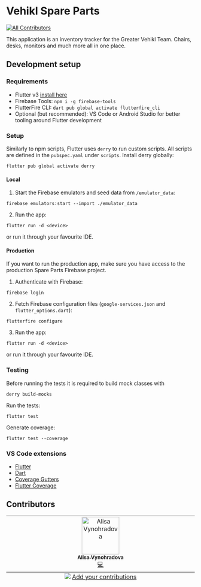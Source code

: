 # Vehikl Spare Parts
<!-- ALL-CONTRIBUTORS-BADGE:START - Do not remove or modify this section -->
[![All Contributors](https://img.shields.io/badge/all_contributors-1-orange.svg?style=flat-square)](#contributors-)
<!-- ALL-CONTRIBUTORS-BADGE:END -->

This application is an inventory tracker for the Greater Vehikl Team. Chairs, desks, monitors and much more all in one place.


## Development setup

### Requirements

- Flutter v3 [install here](https://docs.flutter.dev/get-started/install)
- Firebase Tools: `npm i -g firebase-tools`
- FlutterFire CLI: `dart pub global activate flutterfire_cli`
- Optional (but recommended): VS Code or Android Studio for better tooling around Flutter development

### Setup

Similarly to npm scripts, Flutter uses `derry` to run custom scripts. All scripts are defined in the `pubspec.yaml` under `scripts`. Install derry globally: 
```
flutter pub global activate derry
```

#### Local

1. Start the Firebase emulators and seed data from `/emulator_data`:
```
firebase emulators:start --import ./emulator_data
```

2. Run the app:
```
flutter run -d <device>
``` 
or run it through your favourite IDE.

#### Production

If you want to run the production app, make sure you have access to the production Spare Parts Firebase project.

1. Authenticate with Firebase:
```
firebase login
```

2. Fetch Firebase configuration files (`google-services.json` and `flutter_options.dart`):
```
flutterfire configure
```

3. Run the app:
```
flutter run -d <device>
``` 
or run it through your favourite IDE.

### Testing

Before running the tests it is required to build mock classes with 
```
derry build-mocks
```

Run the tests:
```
flutter test
```

Generate coverage:
```
flutter test --coverage
```

### VS Code extensions

- [Flutter](https://marketplace.visualstudio.com/items?itemName=Dart-Code.flutter)
- [Dart](https://marketplace.visualstudio.com/items?itemName=Dart-Code.dart-code)
- [Coverage Gutters](https://marketplace.visualstudio.com/items?itemName=ryanluker.vscode-coverage-gutters)
- [Flutter Coverage](https://marketplace.visualstudio.com/items?itemName=Flutterando.flutter-coverage)

## Contributors

<!-- ALL-CONTRIBUTORS-LIST:START - Do not remove or modify this section -->
<!-- prettier-ignore-start -->
<!-- markdownlint-disable -->
<table>
  <tbody>
    <tr>
      <td align="center" valign="top" width="14.28%"><a href="https://github.com/alisondraV"><img src="https://avatars.githubusercontent.com/u/56138100?v=4?s=100" width="100px;" alt="Alisa Vynohradova"/><br /><sub><b>Alisa Vynohradova</b></sub></a><br /><a href="https://github.com/vehikl/spare-parts/commits?author=alisondraV" title="Code">💻</a></td>
    </tr>
  </tbody>
  <tfoot>
    <tr>
      <td align="center" size="13px" colspan="7">
        <img src="https://raw.githubusercontent.com/all-contributors/all-contributors-cli/1b8533af435da9854653492b1327a23a4dbd0a10/assets/logo-small.svg">
          <a href="https://all-contributors.js.org/docs/en/bot/usage">Add your contributions</a>
        </img>
      </td>
    </tr>
  </tfoot>
</table>

<!-- markdownlint-restore -->
<!-- prettier-ignore-end -->

<!-- ALL-CONTRIBUTORS-LIST:END -->